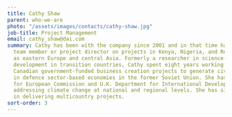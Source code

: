 ```yaml
---
title: Cathy Shaw
parent: who-we-are
photo: "/assets/images/contacts/cathy-shaw.jpg"
job-title: Project Management
email: cathy_shaw@dai.com
summary: Cathy has been with the company since 2001 and in that time has worked as
  team member or project director on projects in Kenya, Nigeria, and Russia, as well
  as eastern Europe and central Asia. Formerly a researcher in science-based economic
  development in transition countries, Cathy spent eight years working with U.K. and
  Canadian government-funded business creation projects to generate civilian jobs
  in defence sector-based economies in the former Soviet Union. She has also worked
  for European Commission and U.K. Department for International Development projects
  addressing climate change at national and regional levels. She has significant experience
  in delivering multicountry projects.
sort-order: 3
---
```


